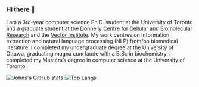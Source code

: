 ### Hi there 👋

I am a 3rd-year computer science Ph.D. student at the University of Toronto and a graduate student at the [Donnelly Centre for Cellular and Biomolecular Research](https://tdccbr.med.utoronto.ca/) and the [Vector Institute](https://vectorinstitute.ai/). My work centres on information extraction and natural language processing (NLP) from/on biomedical literature. I completed my undergraduate degree at the University of Ottawa, graduating magna cum laude with a B.Sc in biochemistry. I completed my Masters’s degree in computer science at the University of Toronto.

[![Johns's GitHub stats](https://github-readme-stats.vercel.app/api?username=johngiorgi&hide=issues&show_icons=true)](https://github.com/anuraghazra/github-readme-stats)
[![Top Langs](https://github-readme-stats.vercel.app/api/top-langs/?username=johngiorgi&layout=compact)](https://github.com/anuraghazra/github-readme-stats)

<!--
**JohnGiorgi/johngiorgi** is a ✨ _special_ ✨ repository because its `README.md` (this file) appears on your GitHub profile.

Here are some ideas to get you started:

- 🔭 I’m currently working on ...
- 🌱 I’m currently learning ...
- 👯 I’m looking to collaborate on ...
- 🤔 I’m looking for help with ...
- 💬 Ask me about ...
- 📫 How to reach me: ...
- 😄 Pronouns: ...
- ⚡ Fun fact: ...
-->


